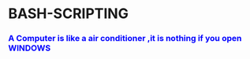 # BASH-SCRIPTING


<h3 style="color:blue;">A Computer is like a air conditioner ,it is nothing if you open WINDOWS</h3>
